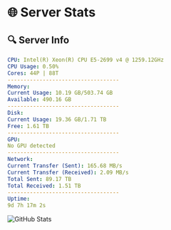 # 🌐 Server Stats
## 🔍 Server Info
```yaml
CPU: Intel(R) Xeon(R) CPU E5-2699 v4 @ 1259.12GHz
CPU Usage: 0.50%
Cores: 44P | 88T
-----------------------------------
Memory:
Current Usage: 10.19 GB/503.74 GB
Available: 490.16 GB
-----------------------------------
Disk:
Current Usage: 19.36 GB/1.71 TB
Free: 1.61 TB
-----------------------------------
GPU:
No GPU detected
-----------------------------------
Network:
Current Transfer (Sent): 165.68 MB/s
Current Transfer (Received): 2.09 MB/s
Total Sent: 89.17 TB
Total Received: 1.51 TB
-----------------------------------
Uptime:
9d 7h 17m 2s
```
![GitHub Stats](https://img.shields.io/badge/Updated-2025-02-17_06:00:20-blue)